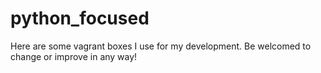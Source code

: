 python_focused
============

Here are some vagrant boxes I use for my development. Be welcomed to change or improve in any way!
